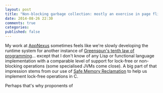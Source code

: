```yaml
---
layout: post
title: "Non-blocking garbage collection: mostly an exercise in page flipping"
date: 2014-08-26 22:30
comments: true
categories: 
published: false
---
```


My work at [AppNexus](http://www.appnexus.com) sometimes feels like
we're slowly developing the runtime system for another instance of
[Greenspun's tenth law of programming]()… except that I don't know of
any Lisp or functional language implementation with a comparable level
of support for lock-free or non-blocking operations (some specialised
JVMs come close).  A big part of that impression stems from our use of
[Safe Memory Reclamation]() to help us implement lock-free operations
in C.

Perhaps that's why proponents of 

